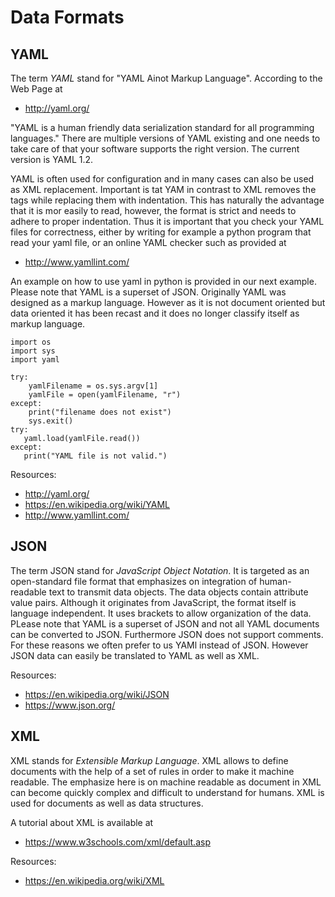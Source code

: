 # Data Formats

## YAML

The term *YAML* stand for "YAML Ainot Markup Language". According to the
Web Page at

* <http://yaml.org/>

"YAML is a human friendly data serialization standard for all
programming languages." There are multiple versions of YAML existing and
one needs to take care of that your software supports the right version.
The current version is YAML 1.2.

YAML is often used for configuration and in many cases can also be used
as XML replacement. Important is tat YAM in contrast to XML removes the
tags while replacing them with indentation. This has naturally the
advantage that it is mor easily to read, however, the format is strict
and needs to adhere to proper indentation. Thus it is important that you
check your YAML files for correctness, either by writing for example a
python program that read your yaml file, or an online YAML checker such
as provided at

* <http://www.yamllint.com/>

An example on how to use yaml in python is provided in our next example.
Please note that YAML is a superset of JSON. Originally YAML was
designed as a markup language. However as it is not document oriented
but data oriented it has been recast and it does no longer classify
itself as markup language.

    import os
    import sys
    import yaml

    try:
        yamlFilename = os.sys.argv[1]
        yamlFile = open(yamlFilename, "r")
    except:
        print("filename does not exist")
        sys.exit()
    try:
       yaml.load(yamlFile.read())
    except:
       print("YAML file is not valid.")

Resources:

* <http://yaml.org/>
* <https://en.wikipedia.org/wiki/YAML>
* <http://www.yamllint.com/>

## JSON

The term JSON stand for *JavaScript Object Notation*. It is targeted as
an open-standard file format that emphasizes on integration of
human-readable text to transmit data objects. The data objects contain
attribute value pairs. Although it originates from JavaScript, the
format itself is language independent. It uses brackets to allow
organization of the data. PLease note that YAML is a superset of JSON
and not all YAML documents can be converted to JSON. Furthermore JSON
does not support comments. For these reasons we often prefer to us YAMl
instead of JSON. However JSON data can easily be translated to YAML as
well as XML.

Resources:

* <https://en.wikipedia.org/wiki/JSON>
* <https://www.json.org/>

## XML

XML stands for *Extensible Markup Language*. XML allows to define
documents with the help of a set of rules in order to make it machine
readable. The emphasize here is on machine readable as document in XML
can become quickly complex and difficult to understand for humans. XML is
used for documents as well as data structures.

A tutorial about XML is available at

* <https://www.w3schools.com/xml/default.asp>

Resources:

* <https://en.wikipedia.org/wiki/XML>
